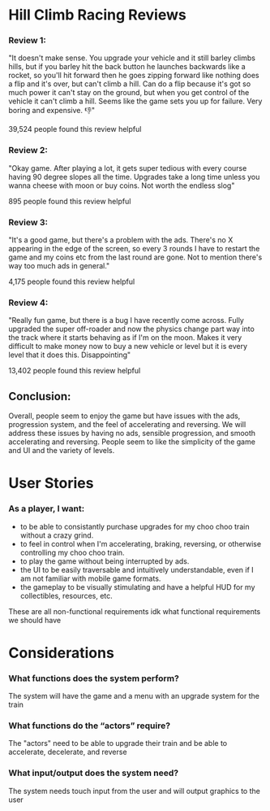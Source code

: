 # Hill Climb Racing Reviews #
### Review 1: ###
"It doesn't make sense. You upgrade your vehicle and it still barley climbs hills, but if you barley hit the back button he launches backwards like a rocket, so you'll hit forward then he goes zipping forward like nothing does a flip and it's over, but can't climb a hill. Can do a flip because it's got so much power it can't stay on the ground, but when you get control of the vehicle it can't climb a hill. Seems like the game sets you up for failure. Very boring and expensive. 👎"

39,524 people found this review helpful

### Review 2: ###
"Okay game. After playing a lot, it gets super tedious with every course having 90 degree slopes all the time. Upgrades take a long time unless you wanna cheese with moon or buy coins. Not worth the endless slog"

895 people found this review helpful

### Review 3: ###
"It's a good game, but there's a problem with the ads. There's no X appearing in the edge of the screen, so every 3 rounds I have to restart the game and my coins etc from the last round are gone. Not to mention there's way too much ads in general."

4,175 people found this review helpful

### Review 4: ###
"Really fun game, but there is a bug I have recently come across. Fully upgraded the super off-roader and now the physics change part way into the track where it starts behaving as if I'm on the moon. Makes it very difficult to make money now to buy a new vehicle or level but it is every level that it does this. Disappointing"

13,402 people found this review helpful

## Conclusion: ##
Overall, people seem to enjoy the game but have issues with the ads, progression system, and the feel of accelerating and reversing. We will address these issues by having no ads, sensible progression, and smooth accelerating and reversing. People seem to like the simplicity of the game and UI and the variety of levels.

# User Stories #
### As a player, I want: ###
* to be able to consistantly purchase upgrades for my choo choo train without a crazy grind.
* to feel in control when I'm accelerating, braking, reversing, or otherwise controlling my choo choo train.
* to play the game without being interrupted by ads.
* the UI to be easily traversable and intuitively understandable, even if I am not familiar with mobile game formats.
* the gameplay to be visually stimulating and have a helpful HUD for my collectibles, resources, etc.

These are all non-functional requirements idk what functional requirements we should have

# Considerations #
### What functions does the system perform? ###
The system will have the game and a menu with an upgrade system for the train
### What functions do the “actors” require? ###
The "actors" need to be able to upgrade their train and be able to accelerate, decelerate, and reverse
### What input/output does the system need? ###
The system needs touch input from the user and will output graphics to the user
